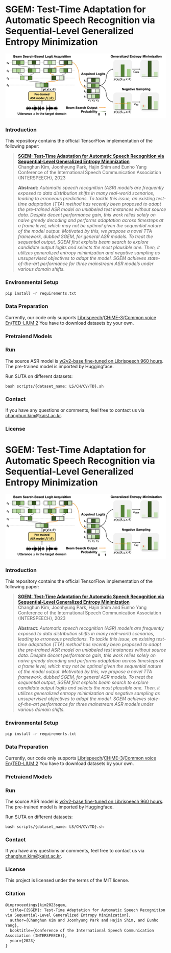 # SGEM: Test-Time Adaptation for Automatic Speech Recognition via Sequential-Level Generalized Entropy Minimization
![](res/concept_figure.png)



### Introduction
This repository contains the official TensorFlow implementation of the following paper:

> [**SGEM: Test-Time Adaptation for Automatic Speech Recognition via Sequential-Level Generalized Entropy Minimization**](https://arxiv.org/abs/2306.01981)<br>
> Changhun Kim, Joonhyung Park, Hajin Shim and Eunho Yang<br>
> Conference of the International Speech Communication Association (INTERSPEECH), 2023
>
> **Abstract:** *Automatic speech recognition (ASR) models are frequently exposed to data distribution shifts in many real-world scenarios, leading to erroneous predictions. To tackle this issue, an existing test-time adaptation (TTA) method has recently been proposed to adapt the pre-trained ASR model on unlabeled test instances without source data. Despite decent performance gain, this work relies solely on naive greedy decoding and performs adaptation across timesteps at a frame level, which may not be optimal given the sequential nature of the model output. Motivated by this, we propose a novel TTA framework, dubbed SGEM, for general ASR models. To treat the sequential output, SGEM first exploits beam search to explore candidate output logits and selects the most plausible one. Then, it utilizes generalized entropy minimization and negative sampling as unsupervised objectives to adapt the model. SGEM achieves state-of-the-art performance for three mainstream ASR models under various domain shifts.*



### Environmental Setup 
```
pip install -r requirements.txt
```



### Data Preparation
Currently, our code only supports [Librispeech](https://www.openslr.org/12)/[CHiME-3](https://catalog.ldc.upenn.edu/LDC2017S24)/[Common voice En](https://tinyurl.com/cvjune2020)/[TED-LIUM 2](https://www.openslr.org/51/)
You have to download datasets by your own.



### Pretraiend Models



### Run
The source ASR model is [w2v2-base fine-tuned on Librispeech 960 hours](https://huggingface.co/facebook/wav2vec2-base-960h). The pre-trained model is imported by Huggingface.

Run SUTA on different datasets:
```
bash scripts/{dataset_name: LS/CH/CV/TD}.sh
```



### Contact
If you have any questions or comments, feel free to contact us via changhun.kim@kaist.ac.kr.



### License
# SGEM: Test-Time Adaptation for Automatic Speech Recognition via Sequential-Level Generalized Entropy Minimization
![](res/concept_figure.png)



### Introduction
This repository contains the official TensorFlow implementation of the following paper:

> [**SGEM: Test-Time Adaptation for Automatic Speech Recognition via Sequential-Level Generalized Entropy Minimization**](https://arxiv.org/abs/2306.01981)<br>
> Changhun Kim, Joonhyung Park, Hajin Shim and Eunho Yang<br>
> Conference of the International Speech Communication Association (INTERSPEECH), 2023
>
> **Abstract:** *Automatic speech recognition (ASR) models are frequently exposed to data distribution shifts in many real-world scenarios, leading to erroneous predictions. To tackle this issue, an existing test-time adaptation (TTA) method has recently been proposed to adapt the pre-trained ASR model on unlabeled test instances without source data. Despite decent performance gain, this work relies solely on naive greedy decoding and performs adaptation across timesteps at a frame level, which may not be optimal given the sequential nature of the model output. Motivated by this, we propose a novel TTA framework, dubbed SGEM, for general ASR models. To treat the sequential output, SGEM first exploits beam search to explore candidate output logits and selects the most plausible one. Then, it utilizes generalized entropy minimization and negative sampling as unsupervised objectives to adapt the model. SGEM achieves state-of-the-art performance for three mainstream ASR models under various domain shifts.*



### Environmental Setup 
```
pip install -r requirements.txt
```



### Data Preparation
Currently, our code only supports [Librispeech](https://www.openslr.org/12)/[CHiME-3](https://catalog.ldc.upenn.edu/LDC2017S24)/[Common voice En](https://tinyurl.com/cvjune2020)/[TED-LIUM 2](https://www.openslr.org/51/)
You have to download datasets by your own.



### Pretraiend Models



### Run
The source ASR model is [w2v2-base fine-tuned on Librispeech 960 hours](https://huggingface.co/facebook/wav2vec2-base-960h). The pre-trained model is imported by Huggingface.

Run SUTA on different datasets:
```
bash scripts/{dataset_name: LS/CH/CV/TD}.sh
```



### Contact
If you have any questions or comments, feel free to contact us via changhun.kim@kaist.ac.kr.



### License
This project is licensed under the terms of the MIT license.



### Citation
```
@inproceedings{kim2023sgem,
  title={{SGEM}: Test-Time Adaptation for Automatic Speech Recognition via Sequential-Level Generalized Entropy Minimization},
  author={Changhun Kim and Joonhyung Park and Hajin Shim, and Eunho Yang},
  booktitle={Conference of the International Speech Communication Association (INTERSPEECH)},
  year={2023}
}
```
